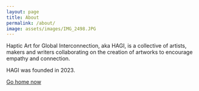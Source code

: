 ```yaml
---
layout: page
title: About
permalink: /about/
image: assets/images/IMG_2498.JPG
---
```

Haptic Art for Global Interconnection, aka HAGI, is a collective of artists, makers and writers collaborating on the creation of artworks to encourage empathy and connection.

HAGI was founded in 2023.

[Go home now](hagi-global.github.io)